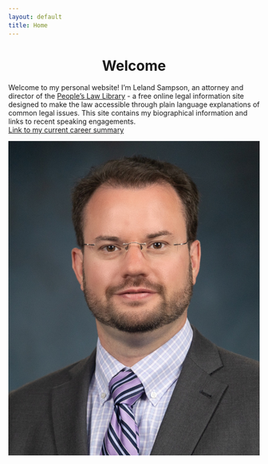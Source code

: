 ```yaml
---
layout: default
title: Home
---
```


<h1 align="center">Welcome</h1>

<div class="content-section">
    <p>Welcome to my personal website! I’m Leland Sampson, an attorney and director of the <a href="https://peoples-law.org">People’s Law Library</a> - a free online legal information site designed to make the law accessible through plain language explanations of common legal issues. This site contains my biographical information and links to recent speaking engagements.</br>
	<a href="/files/C.L.Sampson-CV-2025-02.pdf">Link to my current career summary</a></p>
    <img src="/images/sampson-headshot-small.jpg" alt="Leland Sampson" class="profile-image">
</div>
